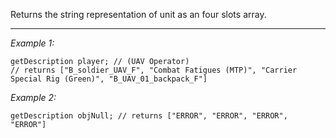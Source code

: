 Returns the string representation of unit as an four slots array.


---
*Example 1:*
```sqf
getDescription player; // (UAV Operator)
// returns ["B_soldier_UAV_F", "Combat Fatigues (MTP)", "Carrier Special Rig (Green)", "B_UAV_01_backpack_F"]
```

*Example 2:*
```sqf
getDescription objNull; // returns ["ERROR", "ERROR", "ERROR", "ERROR"]
```